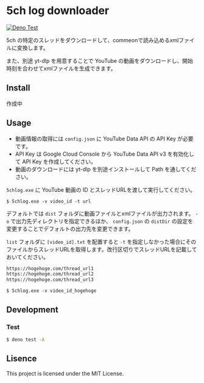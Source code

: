 # 5ch log downloader

[![Deno Test](https://github.com/y-moriya/5chlog/actions/workflows/deno_test.yml/badge.svg)](https://github.com/y-moriya/5chlog/actions/workflows/deno_test.yml)

5ch の特定のスレッドをダウンロードして、commeonで読み込めるxmlファイルに変換します。

また、別途 yt-dlp を用意することで YouTube の動画をダウンロードし、開始時刻を合わせてxmlファイルを生成できます。

## Install

作成中

## Usage

- 動画情報の取得には `config.json` に YouTube Data API の API Key が必要です。
- API Key は Google Cloud Console から YouTube Data API v3 を有効化して API Key を作成してください。
- 動画のダウンロードには yt-dlp を別途インストールして Path を通してください。

`5chlog.exe` に YouTube 動画の ID とスレッドURLを渡して実行してください。

```windows
$ 5chlog.exe -v video_id -t url
```

デフォルトでは `dist` フォルダに動画ファイルとxmlファイルが出力されます。 `-o` で出力先ディレクトリを指定できるほか、 `config.json` の `distDir` の設定を変更することでデフォルトの出力先を変更できます。

`list` フォルダに `[video_id].txt` を配置すると `-t` を指定しなかった場合にそのファイルからスレッドURLを取得します。改行区切りでスレッドURLを記載しておいてください。

```list/video_id_hogehoge.txt
https://hogehoge.com/thread_url1
https://hogehoge.com/thread_url2
https://hogehoge.com/thread_url3
```

```shell
$ 5chlog.exe -v video_id_hogehoge
```

## Development

### Test

```bash
$ deno test -A
```

## Lisence

This project is licensed under the MIT License.
